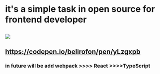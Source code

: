 # it's a simple task in open source for frontend developer
## ![](https://i.ibb.co/CWgN2YZ/Logo.png)
## https://codepen.io/belirofon/pen/yLzgxpb


### in future will be add webpack >>>> React >>>>TypeScript
